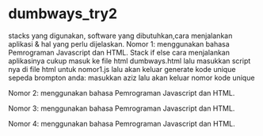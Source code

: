# dumbways_try2
stacks yang digunakan, software yang dibutuhkan,cara menjalankan aplikasi & hal yang perlu dijelaskan.
Nomor 1:
menggunakan bahasa Pemrograman Javascript dan HTML.
Stack if else
cara menjalankan aplikasinya cukup masuk ke file html dumbways.html lalu masukkan script nya di file html untuk nomor1.js lalu akan keluar generate kode unique sepeda brompton anda: masukkan aziz lalu akan keluar nomor kode unique

Nomor 2:
menggunakan bahasa Pemrograman Javascript dan HTML.

Nomor 3:
menggunakan bahasa Pemrograman Javascript dan HTML.

Nomor 4:
menggunakan bahasa Pemrograman Javascript dan HTML.

